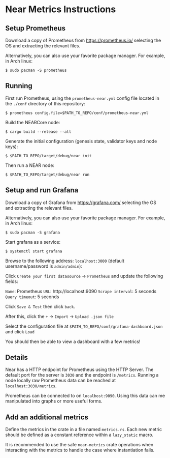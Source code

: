 # Near Metrics Instructions

## Setup Prometheus

Download a copy of Prometheus from https://prometheus.io/ selecting the OS and extracting the relevant files.

Alternatively, you can also use your favorite package manager. For example, in Arch linux:

`$ sudo pacman -S prometheus`

## Running

First run Prometheus, using the `prometheus-near.yml` config file located in the `./conf` directory of this repository:

`$ prometheus config.file=$PATH_TO_REPO/conf/prometheus-near.yml`

Build the NEARCore node:

`$ cargo build --release --all`

Generate the initial configuration (genesis state, validator keys and node keys):

`$ $PATH_TO_REPO/target/debug/near init`

Then run a NEAR node:

`$ $PATH_TO_REPO/target/debug/near run`

## Setup and run Grafana

Download a copy of Grafana from https://grafana.com/ selecting the OS and extracting the relevant files.

Alternatively, you can also use your favorite package manager. For example, in Arch linux:

`$ sudo pacman -S grafana`

Start grafana as a service:

`$ systemctl start grafana`

Browse to the following address: `localhost:3000` (default username/password is `admin/admin`):

Click `Create your first datasource` -> `Prometheus` and update the following fields:

`Name`: Prometheus
`URL`: http://localhost:9090
`Scrape interval`: 5 seconds
`Query timeout`: 5 seconds

Click `Save & Test` then click `back`.

After this, click the `+` -> `Import` -> `Upload .json file`

Select the configuration file at `$PATH_TO_REPO/conf/grafana-dashboard.json` and click `Load`

You should then be able to view a dashboard with a few metrics!

## Details

Near has a HTTP endpoint for Prometheus using the HTTP Server. The default port
for the server is `3030` and the endpoint is `/metrics`. Running a node locally raw
Prometheus data can be reached at `localhost:3030/metrics`.

Prometheus can be connected to on `localhost:9090`. Using this data can me
manipulated into graphs or more useful forms.

## Add an additional metrics

Define the metrics in the crate in a file named `metrics.rs`. Each new metric should
be defined as a constant reference within a `lazy_static` macro.

It is recommended to use the safe `near-metrics` crate operations when interacting
with the metrics to handle the case where instantiation fails.
